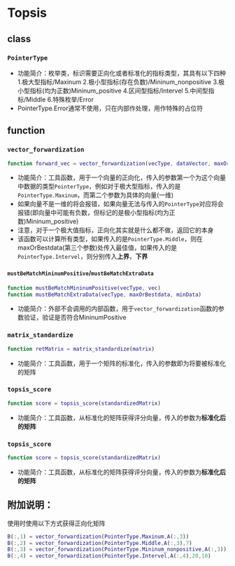 # Topsis

## class

### `PointerType`
- 功能简介：枚举类，标识需要正向化或者标准化的指标类型，其具有以下四种
1.极大型指标/Maxinum
2.极小型指标(存在负数)/Mininum_nonpositive
3.极小型指标(均为正数)Mininum_positive
4.区间型指标/Intervel
5.中间型指标/Middle
6.特殊枚举/Error
- PointerType.Error通常不使用，只在内部作处理，用作特殊的占位符

## function

### `vector_forwardization`

```matlab
function forward_vec = vector_forwardization(vecType, dataVector, maxOrBestdata, minData)
```

- 功能简介：工具函数，用于一个向量的正向化，传入的参数第一个为这个向量中数据的类型`PointerType`，例如对于极大型指标，传入的是`PointerType.Maxinum`，而第二个参数为具体的向量(一维)
- 如果向量不是一维的将会报错，如果向量无法与传入的`PointerType`对应将会报错(即向量中可能有负数，但标记的是极小型指标(均为正数)Mininum_positive)
- 注意，对于一个极大值指标，正向化其实就是什么都不做，返回它的本身
- 该函数可以计算所有类型，如果传入的是`PointerType.Middle`，则在maxOrBestdata(第三个参数)处传入最佳值，如果传入的是`PointerType.Intervel`，则分别传入**上界**，**下界**

#### `mustBeMatchMininumPositive`/`mustBeMatchExtraData`
```matlab
function mustBeMatchMininumPositive(vecType, vec)
function mustBeMatchExtraData(vecType, maxOrBestdata, minData)
```
- 功能简介：外部不会调用的内部函数，用于`vector_forwardization`函数的参数验证，验证是否符合MininumPositive

### `matrix_standardize`

```matlab
function retMatrix = matrix_standardize(matrix)
```

- 功能简介：工具函数，用于一个矩阵的标准化，传入的参数即为将要被标准化的矩阵

### `topsis_score`

```matlab
function score = topsis_score(standardizedMatrix)
```

- 功能简介：工具函数，从标准化的矩阵获得评分向量，传入的参数为**标准化后的矩阵**

### `topsis_score`

```matlab
function score = topsis_score(standardizedMatrix)
```

- 功能简介：工具函数，从标准化的矩阵获得评分向量，传入的参数为**标准化后的矩阵**

## 附加说明：
使用时使用以下方式获得正向化矩阵
```matlab
B(:,1) = vector_forwardization(PointerType.Maxinum,A(:,3))
B(:,2) = vector_forwardization(PointerType.Middle,A(:,3),7)
B(:,3) = vector_forwardization(PointerType.Mininum_nonpositive,A(:,3))
B(:,4) = vector_forwardization(PointerType.Intervel,A(:,4),20,10)
```